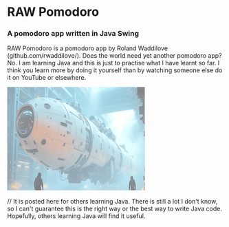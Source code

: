 # RAW Pomodoro

### A pomodoro app written in Java Swing
RAW Pomodoro is a pomodoro app by Roland Waddilove (github.com/rwaddilove/). Does the world need yet another pomodoro app? No. I am learning Java and this is just to practise what I have learnt so far. I think you learn more by doing it yourself than by watching someone else do it on YouTube or elsewhere.

![RAW Pomodoro Java app](https://github.com/rwaddilove/pomodoro/blob/main/background.jpg)

// It is posted here for others learning Java. There is still a lot I don't know, so I can't guarantee this is the right way or the best way to write Java code. Hopefully, others learning Java will find it useful.
